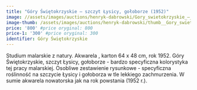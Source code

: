 ```yaml
---
title: "Góry Świętokrzyskie – szczyt Łysicy, gołoborze (1952)"
image: //assets/images/auctions/henryk-dabrowski/Gory_swietokrzyskie_–_szczyt_lysicy_goloborze_(1952).jpg
image-thumb: /assets/images/auctions/henryk-dabrowski/thumb__Gory_swietokrzyskie_–_szczyt_lysicy_goloborze_(1952).jpg
price: '800' #price oryginal: 800
price-1: '300' #price oryginal: 300
identifier: Góry Świętokrzyskie
---
```


Studium malarskie z natury. Akwarela , karton 64 x 48 cm, rok 1952.
Góry Świętokrzyskie, szczyt Łysicy, gołoborze - bardzo specyficzna kolorystyka tej pracy malarskiej. Osobliwe zestawienie rysunkowe - specyficzna roślinność na szczycie Łysicy i gołoborza w tle lekkiego zachmurzenia.
W sumie akwarela nowatorska jak na rok powstania (1952 r.).